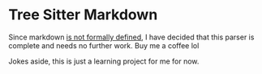 # Tree Sitter Markdown

Since markdown [is not formally defined][rip], I have decided that this parser
is complete and needs no further work. Buy me a coffee lol

Jokes aside, this is just a learning project for me for now.

[rip]: https://roopc.net/posts/2014/markdown-cfg/
